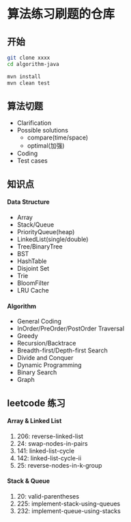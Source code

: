 # 算法练习刷题的仓库

## 开始
```bash
git clone xxxx
cd algorithm-java

mvn install
mvn clean test
```


## 算法切题
- Clarification
- Possible solutions
    * compare(time/space)
    * optimal(加强)
- Coding
- Test cases


## 知识点
#### Data Structure
- Array
- Stack/Queue
- PriorityQueue(heap)
- LinkedList(single/double)
- Tree/BinaryTree
- BST
- HashTable
- Disjoint Set
- Trie
- BloomFilter
- LRU Cache

#### Algorithm
- General Coding
- InOrder/PreOrder/PostOrder Traversal
- Greedy
- Recursion/Backtrace
- Breadth-first/Depth-first Search
- Divide and Conquer
- Dynamic Programming
- Binary Search
- Graph

## leetcode 练习
#### Array & Linked List
1. 206: reverse-linked-list
2. 24: swap-nodes-in-pairs
3. 141: linked-list-cycle
4. 142: linked-list-cycle-ii
5. 25: reverse-nodes-in-k-group

#### Stack & Queue
1. 20: valid-parentheses
2. 225: implement-stack-using-queues
3. 232: implement-queue-using-stacks
